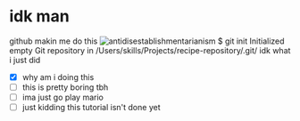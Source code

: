 # idk man
github makin me do this
![antidisestablishmentarianism](https://octodex.github.com/images/yaktocat.png)
$ git init
Initialized empty Git repository in /Users/skills/Projects/recipe-repository/.git/
idk what i just did
- [x] why am i doing this
- [ ] this is pretty boring tbh
- [ ] ima just go play mario
- [ ] just kidding this tutorial isn't done yet
